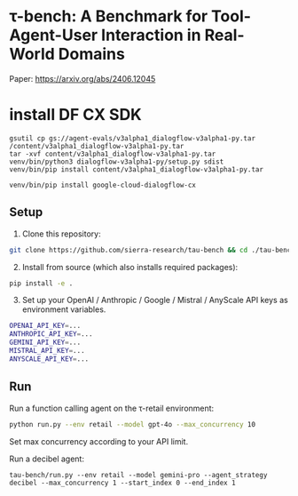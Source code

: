 # τ-bench: A Benchmark for Tool-Agent-User Interaction in Real-World Domains
Paper: https://arxiv.org/abs/2406.12045

# install DF CX SDK

```
gsutil cp gs://agent-evals/v3alpha1_dialogflow-v3alpha1-py.tar /content/v3alpha1_dialogflow-v3alpha1-py.tar
tar -xvf content/v3alpha1_dialogflow-v3alpha1-py.tar
venv/bin/python3 dialogflow-v3alpha1-py/setup.py sdist
venv/bin/pip install content/v3alpha1_dialogflow-v3alpha1-py.tar

venv/bin/pip install google-cloud-dialogflow-cx
```

## Setup

1. Clone this repository:

```bash
git clone https://github.com/sierra-research/tau-bench && cd ./tau-bench
```

2. Install from source (which also installs required packages):

```bash
pip install -e .
```

3. Set up your OpenAI / Anthropic / Google / Mistral / AnyScale API keys as environment variables.

```bash
OPENAI_API_KEY=...
ANTHROPIC_API_KEY=...
GEMINI_API_KEY=...
MISTRAL_API_KEY=...
ANYSCALE_API_KEY=...
```


## Run
Run a function calling agent on the τ-retail environment:

```bash
python run.py --env retail --model gpt-4o --max_concurrency 10
```

Set max concurrency according to your API limit.

Run a decibel agent: 

```
tau-bench/run.py --env retail --model gemini-pro --agent_strategy decibel --max_concurrency 1 --start_index 0 --end_index 1
```
